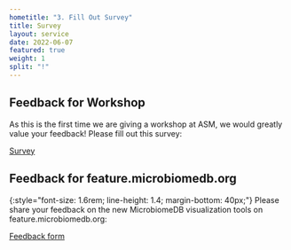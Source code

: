 ```yaml
---
hometitle: "3. Fill Out Survey"
title: Survey
layout: service
date: 2022-06-07
featured: true
weight: 1
split: "!"
---
```


## Feedback for Workshop

As this is the first time we are giving a workshop at ASM, we would greatly value your feedback!  Please fill out this survey:

<div class="call-box-bottom">

<a href="{{ site.data.contact.survey_link }}" class="button">Survey</a>

</div>

## Feedback for feature.microbiomedb.org

{:style="font-size: 1.6rem; line-height: 1.4; margin-bottom: 40px;"}
Please share your feedback on the new MicrobiomeDB visualization tools on feature.microbiomedb.org:
 
 <div class="call-box-bottom">

<a href="https://forms.gle/84wCfJ2ZNhc6TThcA" class="button">Feedback form</a>

</div>